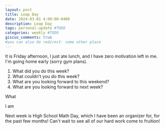 ```yaml
---
layout: post
title: Leap Day
date: 2024-03-01 4:00:00-0400
description: Leap Day
tags: personal-update #TODO
categories: weekly #TODO
giscus_comments: true
#you can also do redirect: some other place
---
```


It is Friday afternoon, I just ate lunch, and I have zero motivation left in me. I'm going home early (sorry gym plans).

1. What did you do this week?
2. What couldn't you do this week?
3. What are you looking forward to this weekend?
4. What are you looking forward to next week?

What


I am 

Next week is High School Math Day, which I have been an organizer for, for the past few months! Can't wait to see all of our hard work come to fruition!